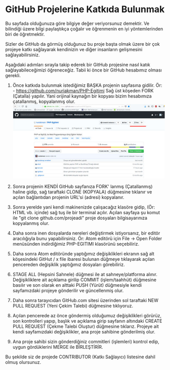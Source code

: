 # GitHub Projelerine Katkıda Bulunmak

Bu sayfada olduğunuza göre bilgiye değer veriyorsunuz demektir. Ve bilindiği üzere bilgi paylaştıkça çoğalır ve öğrenmenin en iyi yöntemlerinden biri de öğretmektir.

Sizler de GitHub da görmüş olduğunuz bu proje başta olmak üzere bir çok projeye katkı sağlayarak kendinizin ve diğer insanların gelişmesini sağlayabilirsiniz.

Aşağıdaki adımları sırayla takip ederek bir GitHub projesine nasıl katık sağlayabileceğimizi öğreneceğiz. Tabii ki önce bir GitHub hesabımız olması gerekli.

1) Önce katkıda bulunmak istediğimiz BAŞKA projenin sayfasına gidilir.
Ör: - https://github.com/nuriakman/PHP-Egitimi
Sağ üst köşeden FORK (Çatalla) yapılır. Yani orijinal kaynağın bir kopyası bizim hesabımıza çatallanmış, kopyalanmış olur.
![GitHub Fork](./gorseller/github-katki-01-fork.jpg)

2) Sonra projenin KENDİ GitHub sayfanıza FORK' lanmış (Çatallanmış) haline gidip, sağ taraftaki CLONE (KOPYALA) düğmesine tıklanır ve açılan bağlantıdan projenin URL'si (adresi) kopyalanır.

3) Sonra yerelde yani kendi makinenizde çalışacağız klasöre gidip, (Ör: HTML vb. içinde) sağ tuş ile bir terminal açılır. Açılan sayfaya şu komut
ile "git clone github.com/projeadi" proje dosyaları bilgisayarınıza kopyalanmış olur.

4) Daha sonra inen dosyalarda nereleri değiştirmek istiyorsanız, bir editör aracılığıyla bunu yapabilirsiniz.
Ör: Atom editörü için File -> Open Folder menüsünden indirdiğimiz PHP-EGITIMI klasörünü seçebiliriz.

5) Daha sonra Atom editöründe yaptığımız değişiklikleri ekranın sağ alt köşesindeki GitHut / x file ibaresi bulunan düğmeye tıklayarak açılan pencereden değişiklik yaptığımız dosyaları görebiliriz.

6) STAGE ALL (Hepsini Sahnele) düğmesi ile at sahneye/platforma alınır. Değişikliklere ait açıklama girilip COMMIT (işlem/taahhüt) düğmesine basılır ve son olarak en alttaki PUSH (Yürüt) düğmesiyle kendi sayfamızdaki projeye gönderilir ve güncellenmiş olur.

7) Daha sonra tarayıcıdan GitHub.com sitesi üzerinden sol taraftaki NEW PULL REQUEST (Yeni Çekim Talebi) düğmesine tıklıyoruz.

8) Açılan pencerede az önce göndermiş olduğumuz değişiklikleri görürüz, son kontrolleri yapıp, başlık ve açıklama girip sayfanın altındaki CREATE PULL REQUEST (Çekme Talebi Oluştur) düğmesine tıklarız. Projeye ait kendi sayfamızdaki değişiklikler, ana proje sahibine gönderilmiş olur.

9) Ana proje sahibi sizin gönderdiğiniz commitleri (işlemleri) kontrol edip, uygun gördüklerini MERGE ile BİRLEŞTİRİR.

Bu şekilde siz de projede CONTRIBUTOR (Katkı Sağlayıcı) listesine dahil olmuş olursunuz.
